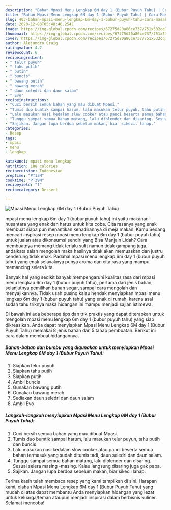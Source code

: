 ```yaml
---
description: "Bahan Mpasi Menu Lengkap 6M day 1 (Bubur Puyuh Tahu) | Cara Masak Mpasi Menu Lengkap 6M day 1 (Bubur Puyuh Tahu) Yang Enak Dan Mudah"
title: "Bahan Mpasi Menu Lengkap 6M day 1 (Bubur Puyuh Tahu) | Cara Masak Mpasi Menu Lengkap 6M day 1 (Bubur Puyuh Tahu) Yang Enak Dan Mudah"
slug: 403-bahan-mpasi-menu-lengkap-6m-day-1-bubur-puyuh-tahu-cara-masak-mpasi-menu-lengkap-6m-day-1-bubur-puyuh-tahu-yang-enak-dan-mudah
date: 2020-12-03T05:48:46.254Z
image: https://img-global.cpcdn.com/recipes/67275d20a86ce737/751x532cq70/mpasi-menu-lengkap-6m-day-1-bubur-puyuh-tahu-foto-resep-utama.jpg
thumbnail: https://img-global.cpcdn.com/recipes/67275d20a86ce737/751x532cq70/mpasi-menu-lengkap-6m-day-1-bubur-puyuh-tahu-foto-resep-utama.jpg
cover: https://img-global.cpcdn.com/recipes/67275d20a86ce737/751x532cq70/mpasi-menu-lengkap-6m-day-1-bubur-puyuh-tahu-foto-resep-utama.jpg
author: Alejandro Craig
ratingvalue: 4.7
reviewcount: 6
recipeingredient:
- " telur puyuh"
- " tahu putih"
- " putih"
- " buncis"
- " bawang putih"
- " bawang merah"
- " daun seledri dan daun salam"
- " Evo"
recipeinstructions:
- "Cuci bersih semua bahan yang mau dibuat Mpasi."
- "Tumis duo bumtik sampai harum, lalu masukan telur puyuh, tahu putih dan buncis"
- "Lalu masukan nasi kedalam slow cooker atau panci beserta semua bahan termasuk yang sudah ditumis tadi, daun seledri dan daun salam."
- "Tunggu sampai semua bahan matang, lalu diblender dan disaring. Sesuai selera masing -masing. Kalau langsung disaring juga gak papa."
- "Sajikan. Jangan lupa berdoa sebelum makan, biar sikecil lahap."
categories:
- Resep
tags:
- mpasi
- menu
- lengkap

katakunci: mpasi menu lengkap 
nutrition: 188 calories
recipecuisine: Indonesian
preptime: "PT13M"
cooktime: "PT39M"
recipeyield: "1"
recipecategory: Dessert

---
```



![Mpasi Menu Lengkap 6M day 1 (Bubur Puyuh Tahu)](https://img-global.cpcdn.com/recipes/67275d20a86ce737/751x532cq70/mpasi-menu-lengkap-6m-day-1-bubur-puyuh-tahu-foto-resep-utama.jpg)


mpasi menu lengkap 6m day 1 (bubur puyuh tahu) ini yaitu makanan nusantara yang enak dan harus untuk kita coba. Cita rasanya yang enak membuat siapa pun menantikan kehadirannya di meja makan.
Kamu Sedang mencari inspirasi resep mpasi menu lengkap 6m day 1 (bubur puyuh tahu) untuk jualan atau dikonsumsi sendiri yang Bisa Manjain Lidah? Cara membuatnya memang tidak terlalu sulit namun tidak gampang juga. andaikata salah mengolah maka hasilnya tidak akan memuaskan dan justru cenderung tidak enak. Padahal mpasi menu lengkap 6m day 1 (bubur puyuh tahu) yang enak selayaknya punya aroma dan cita rasa yang mampu memancing selera kita.

Banyak hal yang sedikit banyak mempengaruhi kualitas rasa dari mpasi menu lengkap 6m day 1 (bubur puyuh tahu), pertama dari jenis bahan, selanjutnya pemilihan bahan segar, sampai cara mengolah dan menyajikannya. Tidak usah pusing kalau hendak menyiapkan mpasi menu lengkap 6m day 1 (bubur puyuh tahu) yang enak di rumah, karena asal sudah tahu triknya maka hidangan ini mampu menjadi sajian istimewa.




Di bawah ini ada beberapa tips dan trik praktis yang dapat diterapkan untuk mengolah mpasi menu lengkap 6m day 1 (bubur puyuh tahu) yang siap dikreasikan. Anda dapat menyiapkan Mpasi Menu Lengkap 6M day 1 (Bubur Puyuh Tahu) memakai 8 jenis bahan dan 5 tahap pembuatan. Berikut ini cara dalam membuat hidangannya.

<!--inarticleads1-->

##### Bahan-bahan dan bumbu yang digunakan untuk menyiapkan Mpasi Menu Lengkap 6M day 1 (Bubur Puyuh Tahu):

1. Siapkan  telur puyuh
1. Siapkan  tahu putih
1. Siapkan  putih
1. Ambil  buncis
1. Gunakan  bawang putih
1. Gunakan  bawang merah
1. Sediakan  daun seledri dan daun salam
1. Ambil  Evo




<!--inarticleads2-->

##### Langkah-langkah menyiapkan Mpasi Menu Lengkap 6M day 1 (Bubur Puyuh Tahu):

1. Cuci bersih semua bahan yang mau dibuat Mpasi.
1. Tumis duo bumtik sampai harum, lalu masukan telur puyuh, tahu putih dan buncis
1. Lalu masukan nasi kedalam slow cooker atau panci beserta semua bahan termasuk yang sudah ditumis tadi, daun seledri dan daun salam.
1. Tunggu sampai semua bahan matang, lalu diblender dan disaring. Sesuai selera masing -masing. Kalau langsung disaring juga gak papa.
1. Sajikan. Jangan lupa berdoa sebelum makan, biar sikecil lahap.




Terima kasih telah membaca resep yang kami tampilkan di sini. Harapan kami, olahan Mpasi Menu Lengkap 6M day 1 (Bubur Puyuh Tahu) yang mudah di atas dapat membantu Anda menyiapkan hidangan yang lezat untuk keluarga/teman ataupun menjadi inspirasi dalam berbisnis kuliner. Selamat mencoba!
